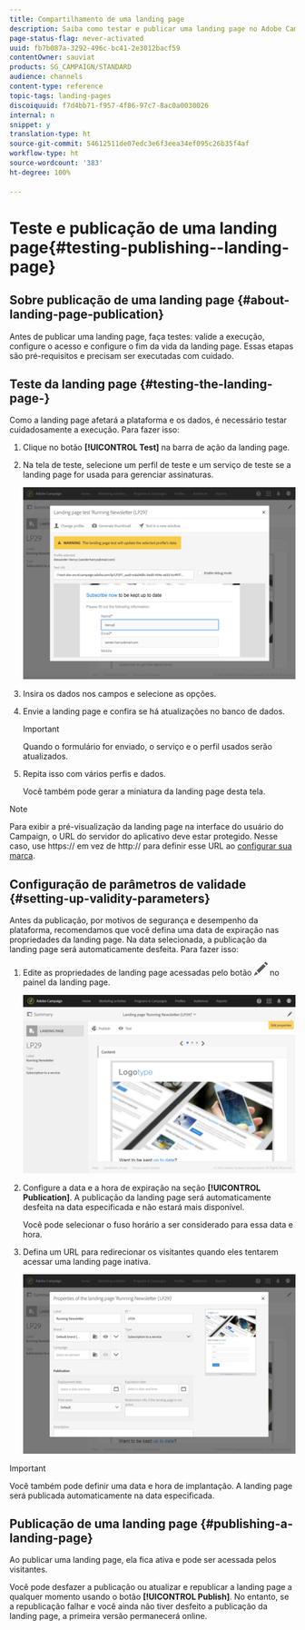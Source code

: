 ```yaml
---
title: Compartilhamento de uma landing page
description: Saiba como testar e publicar uma landing page no Adobe Campaign.
page-status-flag: never-activated
uuid: fb7b087a-3292-496c-bc41-2e3012bacf59
contentOwner: sauviat
products: SG_CAMPAIGN/STANDARD
audience: channels
content-type: reference
topic-tags: landing-pages
discoiquuid: f7d4bb71-f957-4f86-97c7-8ac0a0030026
internal: n
snippet: y
translation-type: ht
source-git-commit: 54612511de07edc3e6f3eea34ef095c26b35f4af
workflow-type: ht
source-wordcount: '383'
ht-degree: 100%

---
```



# Teste e publicação de uma landing page{#testing-publishing--landing-page}

## Sobre publicação de uma landing page {#about-landing-page-publication}

Antes de publicar uma landing page, faça testes: valide a execução, configure o acesso e configure o fim da vida da landing page. Essas etapas são pré-requisitos e precisam ser executadas com cuidado.

## Teste da landing page {#testing-the-landing-page-}

Como a landing page afetará a plataforma e os dados, é necessário testar cuidadosamente a execução. Para fazer isso:

1. Clique no botão **[!UICONTROL Test]** na barra de ação da landing page.
1. Na tela de teste, selecione um perfil de teste e um serviço de teste se a landing page for usada para gerenciar assinaturas.

   ![](assets/lp_test_2.png)

1. Insira os dados nos campos e selecione as opções.
1. Envie a landing page e confira se há atualizações no banco de dados.

   >[!IMPORTANT]
   >
   >Quando o formulário for enviado, o serviço e o perfil usados serão atualizados.

1. Repita isso com vários perfis e dados.

   Você também pode gerar a miniatura da landing page desta tela.

>[!NOTE]
>
>Para exibir a pré-visualização da landing page na interface do usuário do Campaign, o URL do servidor do aplicativo deve estar protegido. Nesse caso, use https:// em vez de http:// para definir esse URL ao [configurar sua marca](../../administration/using/branding.md#configuring-and-using-brands).

## Configuração de parâmetros de validade {#setting-up-validity-parameters}

Antes da publicação, por motivos de segurança e desempenho da plataforma, recomendamos que você defina uma data de expiração nas propriedades da landing page. Na data selecionada, a publicação da landing page será automaticamente desfeita. Para fazer isso:

1. Edite as propriedades de landing page acessadas pelo botão ![](assets/edit_darkgrey-24px.png) no painel da landing page.

   ![](assets/lp_edit_properties_button.png)

1. Configure a data e a hora de expiração na seção **[!UICONTROL Publication]**. A publicação da landing page será automaticamente desfeita na data especificada e não estará mais disponível.

   Você pode selecionar o fuso horário a ser considerado para essa data e hora.

1. Defina um URL para redirecionar os visitantes quando eles tentarem acessar uma landing page inativa.

   ![](assets/lp_settings_general.png)

>[!IMPORTANT]
>
>Você também pode definir uma data e hora de implantação. A landing page será publicada automaticamente na data especificada.

## Publicação de uma landing page {#publishing-a-landing-page}

Ao publicar uma landing page, ela fica ativa e pode ser acessada pelos visitantes.

Você pode desfazer a publicação ou atualizar e republicar a landing page a qualquer momento usando o botão **[!UICONTROL Publish]**. No entanto, se a republicação falhar e você ainda não tiver desfeito a publicação da landing page, a primeira versão permanecerá online.

